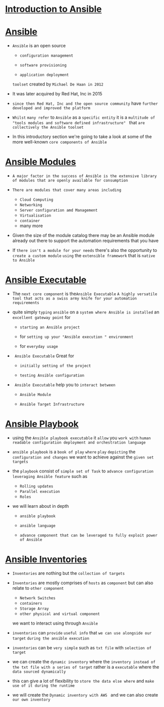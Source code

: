 # <ins> Introduction to Ansible </ins> #

# <ins> Ansible </ins> #

- `Ansible` is an open source
  
  - `configuration management`
  
  - `software provisioning`
  
  - `application deployment` 
 
  `toolset` created by `Michael De Haan in 2012`

- It was later acquired by Red Hat, Inc in 2015

- `since then Red Hat, Inc and the open source community` have `further developed and improved the platform`

- `Whilst` `many refer` to `Ansible` as a `specific entity` it is a `multitude of "tools modules and software defined infrastructure" ` that `are collectively the Ansible toolset`

- In this introductory section we're going to take a look at some of the more well-known `core components of Ansible `

# <ins> Ansible Modules </ins> #

  - `A major factor in the success of Ansible is the extensive library of modules that are openly available for consumption`

  - `There are modules that cover many areas including`
    
    -  `Cloud Computing`
    -  `Networking `
    -  `Server configuration amd Management` 
    -  `Virtualisation` 
    -  `container` 
    -  many more      

- Given the size of the module catalog there may be an Ansible module already out there to support the automation requirements that you have

-  If `there isn't a module for your needs` there's also the opportunity to `create a custom module` `using` the `extensible framework` that is `native to Ansible`

# <ins> Ansible Executable </ins> #

- The `next core component` is the`Ansible Executable` `A highly versatile tool that acts as a swiss army knife for your automation requirements` 

- quite simply `typing` `ansible` on a `system where Ansible is installed` an `excellent gateway point` for
    
    -  `starting an Ansible project` 
    
    -  for `setting up your "Ansible execution " environment`  
  
    -  for `everyday usage`

- ` Ansible Executable` Great for 

    - `initially setting of the project` 
  
    - `testing Ansible configuration`

- ` Ansible Executable` help you to `interact between` 
  
    - `Ansible Module`
  
    - `Ansible Target Infrastructure` 

# <ins> Ansible Playbook </ins> #

- using the `Ansible playbook executable` it `allow` you `work with` `human readable configuration deployment and orchestration language`

- `ansible playbook` is a `book of play` `where` `play` `depicting` the `configuration and changes` we want to achieve against the `given set targets`

- the `playbook` consist of `simple set of Task` to `advance configuration` `leveraging Ansible feature` such as 
  
  - `Rolling updates`
  - `Parallel execution` 
  - `Roles`

- we will learn about in depth

    - `ansible playbook`
  
    - `ansible language`

    - `advance component that can be leveraged to fully exploit power of Ansible`

# <ins> Ansible Inventories </ins> #

- `Inventories` are nothing but the `collection of targets`

- `Inventories` are mostly comprises of `hosts` as `component` but can also relate to `other component`
  
  - `Network Switches`
  - `containers`
  - `Storage Array`
  - `other physical and virtual component`

   we want to interact using through `Ansible`

- `inventories` can `provide` `useful info` that `we can use alongside our target` `during the ansible execution`

- `inventories` can be `very simple` such as `txt file` with `selection of target`

- we can create the `dynamic inventory` where the `inventory instead of the txt file with a series of target` rather is a `executable` where the `data sourced dynamically`

- this can give a lot of flexibility to `store the data else where` and `make use of it during the runtime`

- we will create the `Dynamic inventory with AWS ` and we can also create `our own inventory`
